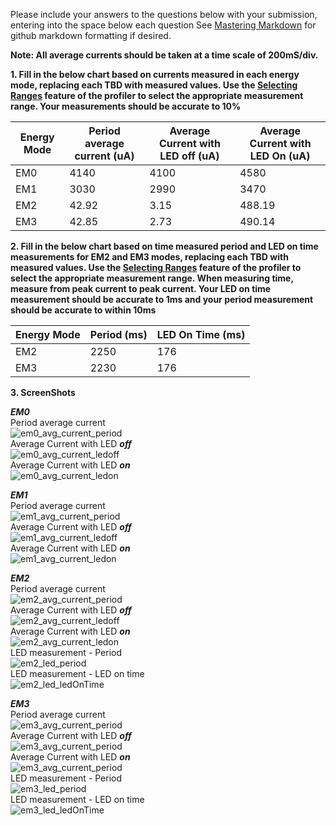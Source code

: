 Please include your answers to the questions below with your submission, entering into the space below each question
See [Mastering Markdown](https://guides.github.com/features/mastering-markdown/) for github markdown formatting if desired.

**Note: All average currents should be taken at a time scale of 200mS/div.**

**1. Fill in the below chart based on currents measured in each energy mode, replacing each TBD with measured values.  Use the [Selecting Ranges](https://www.silabs.com/documents/public/user-guides/ug343-multinode-energy-profiler.pdf) feature of the profiler to select the appropriate measurement range.  Your measurements should be accurate to 10%**

Energy Mode | Period average current (uA) | Average Current with LED off (uA) | Average Current with LED On (uA)
------------| ----------------------------|-----------------------------------|-------------------------
EM0         |           4140              |           4100                    |         4580
EM1         |           3030              |           2990                    |         3470
EM2         |           42.92             |           3.15                    |         488.19
EM3         |           42.85             |           2.73                    |         490.14

**2. Fill in the below chart based on time measured period and LED on time measurements for EM2 and EM3 modes, replacing each TBD with measured values.  Use the [Selecting Ranges](https://www.silabs.com/documents/public/user-guides/ug343-multinode-energy-profiler.pdf) feature of the profiler to select the appropriate measurement range.  When measuring time, measure from peak current to peak current.  Your LED on time measurement should be accurate to 1ms and your period measurement should be accurate to within 10ms**

Energy Mode | Period (ms)| LED On Time (ms) |
------------| -----------|-------------------
EM2         |   2250     |        176
EM3         |   2230     |        176


**3. ScreenShots**  

***EM0***  
Period average current    
![em0_avg_current_period][em0_avg_current_period]  
Average Current with LED ***off***  
![em0_avg_current_ledoff][em0_avg_current_ledoff]  
Average Current with LED ***on***  
![em0_avg_current_ledon][em0_avg_current_ledon]  

***EM1***  
Period average current    
![em1_avg_current_period][em1_avg_current_period]  
Average Current with LED ***off***  
![em1_avg_current_ledoff][em1_avg_current_ledoff]  
Average Current with LED ***on***  
![em1_avg_current_ledon][em1_avg_current_ledon]  

***EM2***  
Period average current  
![em2_avg_current_period][em2_avg_current_period]  
Average Current with LED ***off***  
![em2_avg_current_ledoff][em2_avg_current_ledoff]  
Average Current with LED ***on***  
![em2_avg_current_ledon][em2_avg_current_ledon]   
LED measurement - Period   
![em2_led_period][em2_led_period]  
LED measurement - LED on time   
![em2_led_ledOnTime][em2_led_ledOnTime]  

***EM3***  
Period average current    
![em3_avg_current_period][em3_avg_current_period]  
Average Current with LED ***off***  
![em3_avg_current_period][em3_avg_current_ledoff]   
Average Current with LED ***on***  
![em3_avg_current_period][em3_avg_current_ledon]   
LED measurement - Period   
![em3_led_period][em3_led_period]  
LED measurement - LED on time   
![em3_led_ledOnTime][em3_led_ledOnTime]  

[em0_avg_current_period]: screenshots/em0_avg_current_period.jpg "em0_avg_current_period"
[em0_avg_current_ledoff]: screenshots/em0_avg_current_ledoff.jpg "em0_avg_current_ledoff"
[em0_avg_current_ledon]: screenshots/em0_avg_current_ledon.jpg "em0_avg_current_ledon"

[em1_avg_current_period]: screenshots/em1_avg_current_period.jpg "em1_avg_current_period"
[em1_avg_current_ledoff]: screenshots/em1_avg_current_ledoff.jpg "em1_avg_current_ledoff"
[em1_avg_current_ledon]: screenshots/em1_avg_current_ledon.jpg "em1_avg_current_ledon"

[em2_avg_current_period]: screenshots/em2_avg_current_period.jpg "em2_avg_current_period"
[em2_avg_current_ledoff]: screenshots/em2_avg_current_ledoff.jpg "em2_avg_current_ledoff"
[em2_avg_current_ledon]: screenshots/em2_avg_current_ledon.jpg "em2_avg_current_ledon"
[em2_led_period]: screenshots/em2_led_period.jpg "em2_led_period"
[em2_led_ledOnTime]: screenshots/em2_led_ledOnTime.jpg "em2_led_ledOnTime"

[em3_avg_current_period]: screenshots/em3_avg_current_period.jpg "em3_avg_current_period"
[em3_avg_current_ledoff]: screenshots/em3_avg_current_ledoff.jpg "em3_avg_current_ledoff"
[em3_avg_current_ledon]: screenshots/em3_avg_current_ledon.jpg "em3_avg_current_ledon"
[em3_led_period]: screenshots/em3_led_period.jpg "em3_led_period"
[em3_led_ledOnTime]: screenshots/em3_led_ledOnTime.jpg "em3_led_ledOnTime"